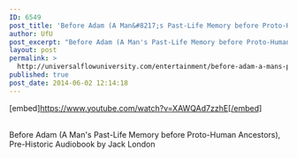 ```yaml
---
ID: 6549
post_title: 'Before Adam (A Man&#8217;s Past-Life Memory before Proto-Human Ancestors), Pre-Historic'
author: UfU
post_excerpt: "Before Adam (A Man's Past-Life Memory before Proto-Human Ancestors), Pre-Historic Audiobook by Jack London"
layout: post
permalink: >
  http://universalflowuniversity.com/entertainment/before-adam-a-mans-past-life-memory-before-proto-human-ancestors-pre-historic/
published: true
post_date: 2014-06-02 12:14:18
---
```

[embed]https://www.youtube.com/watch?v=XAWQAd7zzhE[/embed]</br></br>
<p>Before Adam (A Man's Past-Life Memory before Proto-Human Ancestors), Pre-Historic Audiobook by Jack London</p>